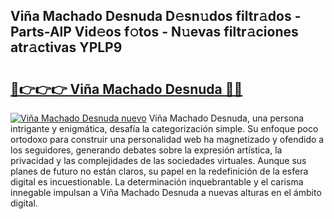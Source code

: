 ## Viña Machado Desnuda D𝚎sn𝚞dos filtr𝚊dos - Parts-AlP Vid𝚎os f𝚘tos - N𝚞evas filtr𝚊ciones atr𝚊ctivas YPLP9

# <h2><a href="http://mb4tpu.tromn.icu/?c=Vi%c3%b1a+Machado+Desnuda">🔗👉👉👉 Viña Machado Desnuda 🔗🔗</a></h2>

[![Viña Machado Desnuda nuevo](https://i.imgur.com/pEAQMta.gif)](http://mb4tpu.tromn.icu/?c=Vi%c3%b1a+Machado+Desnuda)
Viña Machado Desnuda, una persona intrigante y enigmática, desafía la categorización simple. Su enfoque poco ortodoxo para construir una personalidad web ha magnetizado y ofendido a los seguidores, generando debates sobre la expresión artística, la privacidad y las complejidades de las sociedades virtuales. Aunque sus planes de futuro no están claros, su papel en la redefinición de la esfera digital es incuestionable. La determinación inquebrantable y el carisma innegable impulsan a Viña Machado Desnuda a nuevas alturas en el ámbito digital.
